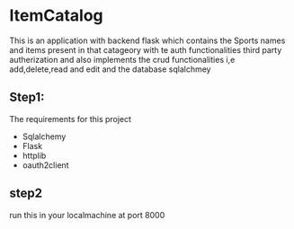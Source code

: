# ItemCatalog
This is an application with backend flask which contains the Sports names and items present in that catageory with te auth functionalities third party autherization and also implements the crud functionalities i,e add,delete,read and edit 
and the database sqlalchmey

## Step1:
 The requirements for this project
 * Sqlalchemy
  * Flask
* httplib
 * oauth2client
 
 ## step2
 run this in your localmachine at port 8000
 
